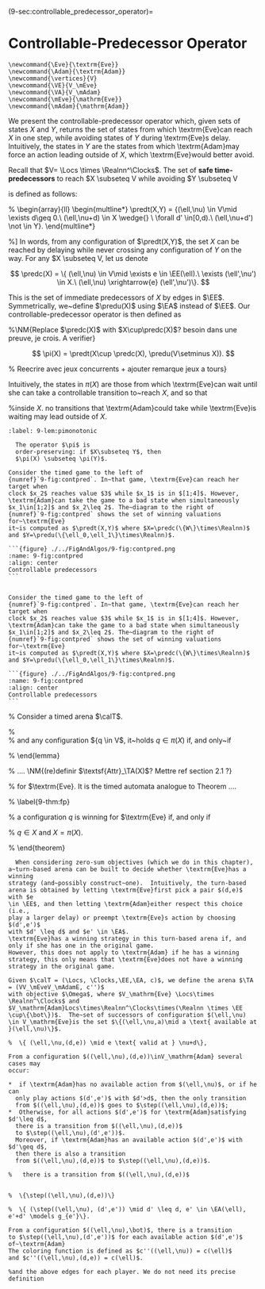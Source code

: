(9-sec:controllable_predecessor_operator)=
# Controllable-Predecessor Operator


```{math}
\newcommand{\Eve}{\textrm{Eve}}
\newcommand{\Adam}{\textrm{Adam}}
\newcommand{\vertices}{V}
\newcommand{\VE}{V_\mEve}
\newcommand{\VA}{V_\mAdam}
\newcommand{\mEve}{\mathrm{Eve}}
\newcommand{\mAdam}{\mathrm{Adam}}
```

We present the controllable-predecessor operator which, given sets of
states $X$ and $Y$, returns the set of states from which \textrm{Eve}can
reach $X$ in one step, while avoiding states of $Y$ during \textrm{Eve}s
delay. Intuitively, the states in $Y$ are the states from which \textrm{Adam}may force an action leading outside of $X$, which \textrm{Eve}would better avoid.

Recall that $V= \Locs \times \Realnn^\Clocks$.
The set of **safe time-predecessors** to reach $X \subseteq V while
avoiding $Y \subseteq V

is defined as follows:

%  \begin{array}{ll}
\begin{multline*}
\predt(X,Y) = \{(\ell,\nu) \in V\mid \exists d\geq
    0.\ (\ell,\nu+d) \in X \wedge{} \\
    \forall d' \in[0,d).\ (\ell,\nu+d') \not  \in Y\}.
\end{multline*}

%\]
In words, from any configuration of $\predt(X,Y)$,
the set $X$ can be reached by
delaying while never crossing any configuration of $Y$ on the way. 
For any $X \subseteq V, let us denote

$$
  \predc(X) = \{ (\ell,\nu) \in V\mid \exists e \in \EE(\ell).\ 
\exists (\ell',\nu') \in X.\ (\ell,\nu) \xrightarrow{e} (\ell',\nu')\}.
$$

This is the set of immediate predecessors of $X$ by edges in $\EE$.
Symmetrically, we~define $\predu(X)$ using $\EA$ instead of $\EE$.
Our controllable-predecessor operator is then defined as 

%\NM{Replace $\predc(X)$ with $X\cup\predc(X)$? besoin dans une preuve, je crois. A verifier}


$$
  \pi(X) = \predt(X\cup \predc(X), \predu(V\setminus X)).
$$



%  Reecrire avec jeux concurrents + ajouter remarque jeux a tours}

Intuitively, the states in $\pi(X)$ are those from which \textrm{Eve}can wait
until she
can take a controllable transition to~reach $X$, and so that

%inside $X$.
no transitions that \textrm{Adam}could take while \textrm{Eve}is waiting may lead
outside of $X$.

````{prf:lemma} NEEDS TITLE 9-lem:pimonotonic
:label: 9-lem:pimonotonic

  The operator $\pi$ is 
  order-preserving: if $X\subseteq Y$, then
  $\pi(X) \subseteq \pi(Y)$.  

````


````{prf:example} NEEDS TITLE AND LABEL 
Consider the timed game to the left of
{numref}`9-fig:contpred`. In~that game, \textrm{Eve}can reach her target when
clock $x_2$ reaches value $3$ while $x_1$ is in $[1;4]$. However,
\textrm{Adam}can take the game to a bad state when simultaneously
$x_1\in[1;2]$ and $x_2\leq 2$. The~diagram to the right of
{numref}`9-fig:contpred` shows the set of winning valuations for~\textrm{Eve}
it~is computed as $\predt(X,Y)$ where $X=\predc(\{W\}\times\Realnn)$
and $Y=\predu(\{\ell_0,\ell_1\}\times\Realnn)$.

```{figure} ./../FigAndAlgos/9-fig:contpred.png
:name: 9-fig:contpred
:align: center
Controllable predecessors
```
 

Consider the timed game to the left of
{numref}`9-fig:contpred`. In~that game, \textrm{Eve}can reach her target when
clock $x_2$ reaches value $3$ while $x_1$ is in $[1;4]$. However,
\textrm{Adam}can take the game to a bad state when simultaneously
$x_1\in[1;2]$ and $x_2\leq 2$. The~diagram to the right of
{numref}`9-fig:contpred` shows the set of winning valuations for~\textrm{Eve}
it~is computed as $\predt(X,Y)$ where $X=\predc(\{W\}\times\Realnn)$
and $Y=\predu(\{\ell_0,\ell_1\}\times\Realnn)$.

```{figure} ./../FigAndAlgos/9-fig:contpred.png
:name: 9-fig:contpred
:align: center
Controllable predecessors
```

````

%   Consider a timed arena $\calT$.

%   
%   and any configuration ${q \in V$, it~holds $q \in \pi(X)$ if, and only~if

% \end{lemma}


%   .... \NM{(re)definir $\textsf{Attr}_\TA(X)$? Mettre ref section 2.1 ?}


% for $\textrm{Eve}. It is the timed automata analogue to Theorem ....

%   \label{9-thm:fp}

%   a configuration $q$ is winning for $\textrm{Eve} if, and only if

%   $q \in X$ and $X = \pi(X)$.

% \end{theorem}



````{admonition} Remark 
  When considering zero-sum objectives (which we do in this chapter),
a~turn-based arena can be built to decide whether \textrm{Eve}has a winning
strategy (and~possibly construct~one).  Intuitively, the turn-based
arena is obtained by letting \textrm{Eve}first pick a pair $(d,e)$ with $e
\in \EE$, and then letting \textrm{Adam}either respect this choice (i.e.,
play a larger delay) or preempt \textrm{Eve}s action by choosing $(d',e')$
with $d' \leq d$ and $e' \in \EA$.
\textrm{Eve}has a winning strategy in this turn-based arena if, and only if she has one in the original game.
However, this does not apply to \textrm{Adam} if he has a winning strategy, this only means that \textrm{Eve}does not have a winning strategy in the original game.

Given $\calT = (\Locs, \Clocks,\EE,\EA, c)$, we define the arena $\TA
= (VV_\mEveV_\mAdamE, c'')$ 
with objective $\Omega$, where $V_\mathrm{Eve} \Locs\times \Realnn^\Clocks$ and
$V_\mathrm{Adam}Locs\times\Realnn^\Clocks\times(\Realnn \times \EE
\cup\{\bot\})$.  The~set of successors of configuration $(\ell,\nu)
\in V_\mathrm{Eve}is the set $\{(\ell,\nu,a)\mid a \text{ available at
}(\ell,\nu)\}$.

%  \{ (\ell,\nu,(d,e)) \mid e \text{ valid at } \nu+d\},

From a configuration $((\ell,\nu),(d,e))\inV_\mathrm{Adam} several cases may
occur:

*  if \textrm{Adam}has no available action from $(\ell,\nu)$, or if he can
  only play actions $(d',e')$ with $d'>d$, then the only transition
  from $((\ell,\nu),(d,e))$ goes to $\step((\ell,\nu),(d,e))$;
*  Otherwise, for all actions $(d',e')$ for \textrm{Adam}satisfying $d'\leq d$,
  there is a transition from $((\ell,\nu),(d,e))$
  to $\step((\ell,\nu),(d',e'))$.
  Moreover, if \textrm{Adam}has an available action $(d',e')$ with $d'\geq d$,
  then there is also a transition
  from $((\ell,\nu),(d,e))$ to $\step((\ell,\nu),(d,e))$.

%   there is a transition from $((\ell,\nu),(d,e))$


%  \{\step((\ell,\nu),(d,e))\}

%  \{ (\step((\ell,\nu), (d',e')) \mid d' \leq d, e' \in \EA(\ell), e'+d' \models g_{e'}\}.

From a configuration $((\ell,\nu),\bot)$, there is a transition
to $\step((\ell,\nu),(d',e'))$ for each available action $(d',e')$
of~\textrm{Adam}
The coloring function is defined as $c''((\ell,\nu)) = c(\ell)$
and $c''((\ell,\nu),(d,e)) = c(\ell)$.

%and the above edges for each player. We do not need its precise definition



````

